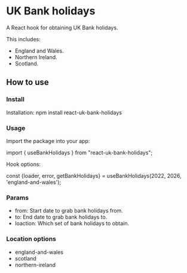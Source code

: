 # UK Bank holidays

A React hook for obtaining UK Bank holidays.

This includes:

- England and Wales.
- Northern Ireland.
- Scotland.

## How to use

### Install

Installation: npm install react-uk-bank-holidays

### Usage

Import the package into your app:

import { useBankHolidays } from "react-uk-bank-holidays";

Hook options:

const {loader, error, getBankHolidays} = useBankHolidays(2022, 2026, 'england-and-wales');

### Params

- from: Start date to grab bank holidays from.
- to: End date to grab bank holidays to.
- loaction: Which set of bank holidays to obtain.

### Location options

- england-and-wales
- scotland
- northern-ireland